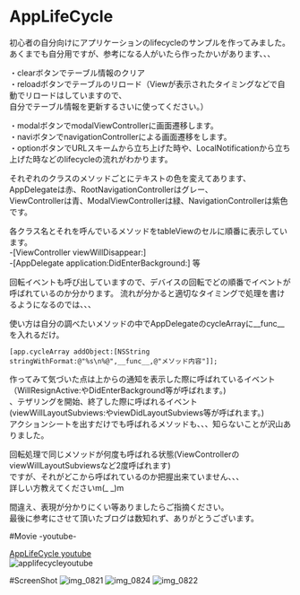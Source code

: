 AppLifeCycle
============

初心者の自分向けにアプリケーションのlifecycleのサンプルを作ってみました。  
あくまでも自分用ですが、参考になる人がいたら作ったかいがあります、、、  


・clearボタンでテーブル情報のクリア    
・reloadボタンでテーブルのリロード（Viewが表示されたタイミングなどで自動でリロードはしていますので、  
自分でテーブル情報を更新するさいに使ってください。）

・modalボタンでmodalViewControllerに画面遷移します。   
・naviボタンでnavigationControllerによる画面遷移をします。   
・optionボタンでURLスキームから立ち上げた時や、LocalNotificationから立ち上げた時などのlifecycleの流れがわかります。


  
それぞれのクラスのメソッドごとにテキストの色を変えてあります、AppDelegateは赤、RootNavigationControllerはグレー、  
ViewControllerは青、ModalViewControllerは緑、NavigationControllerは紫色です。

各クラス名とそれを呼んでいるメソッドをtableViewのセルに順番に表示しています。   
-[ViewController viewWillDisappear:]   
-[AppDelegate application:DidEnterBackground:]  等   
   
回転イベントも呼び出していますので、デバイスの回転でどの順番でイベントが呼ばれているのか分かります。
流れが分かると適切なタイミングで処理を書けるようになるのでは、、、  
  

使い方は自分の調べたいメソッドの中でAppDelegateのcycleArrayに__func__を入れるだけ。
```obj-c
[app.cycleArray addObject:[NSString stringWithFormat:@"%s\n%@",__func__,@"メソッド内容"]];   
```
  
作ってみて気づいた点は上からの通知を表示した際に呼ばれているイベント  
（WillResignActive:やDidEnterBackground等が呼ばれます。)  
、テザリングを開始、終了した際に呼ばれるイベント(viewWillLayoutSubviews:やviewDidLayoutSubviews等が呼ばれます。)  
アクションシートを出すだけでも呼ばれるメソッドも、、、知らないことが沢山ありました。

回転処理で同じメソッドが何度も呼ばれる状態(ViewControllerのviewWillLayoutSubviewsなど2度呼ばれます)  
ですが、それがどこから呼ばれているのか把握出来ていません、、、  
詳しい方教えてくださいm(_ _)m
　　

間違え、表現が分かりにくい等ありましたらご指摘ください。  
最後に参考にさせて頂いたブログは数知れず、ありがとうございます。


#Movie -youtube-  


[AppLifeCycle youtube](http://youtu.be/qB8nCJn7ihw "AppLifeCycle youtube")  
![applifecycleyoutube](https://f.cloud.github.com/assets/871484/1024489/bb5664f2-0e26-11e3-83bf-6bc6d5403f5c.png)


#ScreenShot
![img_0821](https://f.cloud.github.com/assets/871484/1022208/48ee74c2-0d6d-11e3-9ebc-fe329f488f3a.png)
![img_0824](https://f.cloud.github.com/assets/871484/1022271/1cccba1c-0d76-11e3-91d2-cf77bc7f3ac3.png)
![img_0822](https://f.cloud.github.com/assets/871484/1022267/be498894-0d75-11e3-967a-70122d88cc40.png)
